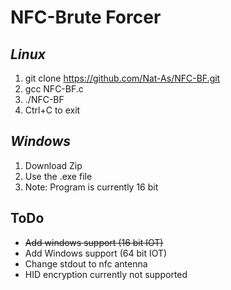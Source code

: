 # NFC-Brute Forcer

## *Linux*
1. git clone https://github.com/Nat-As/NFC-BF.git
2. gcc NFC-BF.c
3. ./NFC-BF
4. Ctrl+C to exit

## *Windows*
1. Download Zip
2. Use the .exe file
3. Note: Program is currently 16 bit

## ToDo
+ ~~Add windows support (16 bit IOT)~~
+ Add Windows support (64 bit IOT)
+ Change stdout to nfc antenna
+ HID encryption currently not supported
